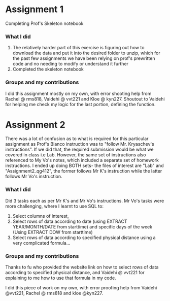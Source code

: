 # Assignment 1
Completing Prof's Skeleton notebook

### What I did
1) The relatively harder part of this exercise is figuring out how to download the data and put it into the desired folder to unzip, which for the past few assignments we have been relying on prof's prewritten code and no needing to modify or understand it further 
2) Completed the skeleton notebook 

### Groups and my contributions
I did this assignment mostly on my own, with error shooting help from Rachel @ rms818, Vaidehi @ vvt221 and Kloe @ kyn227. Shoutout to Vaidehi for helping me check my logic for the last portion, defining the function.


# Assignment 2
There was a lot of confusion as to what is required for this particular assignment as Prof's Bianco instruction was to "follow Mr. Kryaschev's instructions". If we did that, the required submission would be what we covered in class i.e Lab. However, the same set of instructions also referenced to My Vo's notes, which included a separate set of homework instructions. I ended up doing BOTH sets- the files of interest are "Lab" and "Assignment2_qg412", the former follows Mr K's instruction while the latter follows Mr Vo's instruction. 

### What I did
Did 3 tasks each as per Mr K's and Mr Vo's instructions. Mr Vo's tasks were more challenging, where I learnt to use SQL to: 

1) Select columns of interest, 
2) Select rows of data according to date (using EXTRACT YEAR/MONTH/DATE from starttime) and specific days of the week (Using EXTRACT DOW from starttime)
3) Select rows of data according to specified physical distance using a very complicated formula... 

### Groups and my contributions
Thanks to fu who provided the website link on how to select rows of data according to specified physical distance, and Vaidehi @ vvt221 for explaining to me how to use that formula in my code. 

I did this piece of work on my own, with error proofing help from Vaidehi @vvt221, Rachel @ rms818 and kloe @kyn227. 